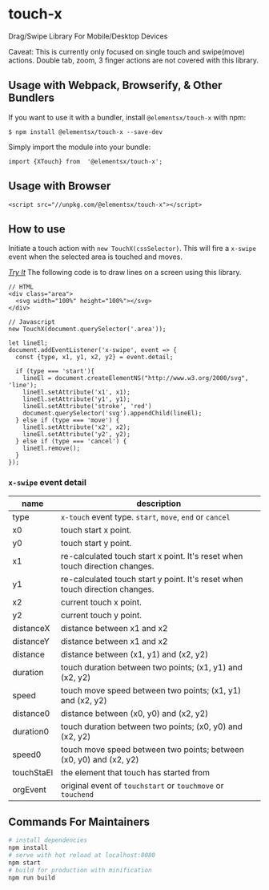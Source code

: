 # touch-x

Drag/Swipe Library For Mobile/Desktop Devices 

Caveat: 
This is currently only focused on single touch and swipe(move) actions.
Double tab, zoom, 3 finger actions are not covered with this library.

## Usage with Webpack, Browserify, & Other Bundlers
If you want to use it with a bundler, install `@elementsx/touch-x` with npm:
```
$ npm install @elementsx/touch-x --save-dev
```
Simply import the module into your bundle:
```
import {XTouch} from  '@elementsx/touch-x';
```
## Usage with Browser
```
<script src="//unpkg.com/@elementsx/touch-x"></script>
```

## How to use
Initiate a touch action with `new TouchX(cssSelector)`. 
This will fire a `x-swipe` event when the selected area is touched and moves.

*[Try It](https://stackblitz.com/edit/touch-x)*
The following code is to draw lines on a screen using this library.
```
// HTML
<div class="area">
  <svg width="100%" height="100%"></svg>
</div>

// Javascript
new TouchX(document.querySelector('.area'));

let lineEl;
document.addEventListener('x-swipe', event => {
  const {type, x1, y1, x2, y2} = event.detail;

  if (type === 'start'){
    lineEl = document.createElementNS("http://www.w3.org/2000/svg", 'line');
    lineEl.setAttribute('x1', x1);
    lineEl.setAttribute('y1', y1);
    lineEl.setAttribute('stroke', 'red')
    document.querySelector('svg').appendChild(lineEl);
  } else if (type === 'move') {
    lineEl.setAttribute('x2', x2);
    lineEl.setAttribute('y2', y2);
  } else if (type === 'cancel') {
    lineEl.remove();
  }
});
```

### `x-swipe` event detail

| name | description |
| --- | --- |
| type | `x-touch` event type. `start`, `move`, `end` or `cancel` | 
| x0 | touch start x point. |
| y0 | touch start y point.|
| x1 | re-calculated touch start x point. It's reset when touch direction changes. |
| y1 | re-calculated touch start y point. It's reset when touch direction changes. |
| x2 | current touch x point. |
| y2 | current touch y point. |
| distanceX | distance between x1 and x2 |
| distanceY | distance between x1 and x2 |
| distance | distance between (x1, y1) and (x2, y2) |
| duration | touch duration between two points; (x1, y1) and (x2, y2) |
| speed | touch move speed between two points; (x1, y1) and (x2, y2) |
| distance0 | distance between (x0, y0) and (x2, y2) |
| duration0 | touch duration between two points; (x0, y0) and (x2, y2) |
| speed0 | touch move speed between two points; between (x0, y0) and (x2, y2) |
| touchStaEl | the element that touch has started from |
| orgEvent | original event of `touchstart` or `touchmove` or `touchend` |

## Commands For Maintainers

``` bash
# install dependencies
npm install
# serve with hot reload at localhost:8080
npm start
# build for production with minification
npm run build
```